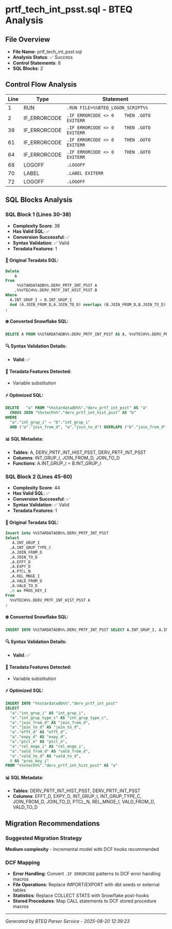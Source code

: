 # prtf_tech_int_psst.sql - BTEQ Analysis

## File Overview
- **File Name**: prtf_tech_int_psst.sql
- **Analysis Status**: ✅ Success
- **Control Statements**: 8
- **SQL Blocks**: 2

## Control Flow Analysis

| Line | Type | Statement |
|------|------|-----------|
| 1 | RUN | `.RUN FILE=%%BTEQ_LOGON_SCRIPT%%` |
| 2 | IF_ERRORCODE | `.IF ERRORCODE <> 0    THEN .GOTO EXITERR` |
| 39 | IF_ERRORCODE | `.IF ERRORCODE <> 0    THEN .GOTO EXITERR` |
| 61 | IF_ERRORCODE | `.IF ERRORCODE <> 0    THEN .GOTO EXITERR` |
| 64 | IF_ERRORCODE | `.IF ERRORCODE <> 0    THEN .GOTO EXITERR` |
| 68 | LOGOFF | `.LOGOFF` |
| 70 | LABEL | `.LABEL EXITERR` |
| 72 | LOGOFF | `.LOGOFF` |

## SQL Blocks Analysis

### SQL Block 1 (Lines 30-38)
- **Complexity Score**: 38
- **Has Valid SQL**: ✅
- **Conversion Successful**: ✅
- **Syntax Validation**: ✅ Valid
- **Teradata Features**: 1

#### 📝 Original Teradata SQL:
```sql
Delete
	A
From 
	 %%STARDATADB%%.DERV_PRTF_INT_PSST A
	,%%VTECH%%.DERV_PRTF_INT_HIST_PSST B
Where  
  A.INT_GRUP_I = B.INT_GRUP_I
  And (A.JOIN_FROM_D,A.JOIN_TO_D) overlaps (B.JOIN_FROM_D,B.JOIN_TO_D)   
;
```

#### ❄️ Converted Snowflake SQL:
```sql
DELETE A FROM %%STARDATADB%%.DERV_PRTF_INT_PSST AS A, %%VTECH%%.DERV_PRTF_INT_HIST_PSST AS B WHERE A.INT_GRUP_I = B.INT_GRUP_I AND (A.JOIN_FROM_D, A.JOIN_TO_D) OVERLAPS (B.JOIN_FROM_D, B.JOIN_TO_D)
```

#### 🔍 Syntax Validation Details:
- **Valid**: ✅

#### 🎯 Teradata Features Detected:
- Variable substitution

#### ⚡ Optimized SQL:
```sql
DELETE   "a" FROM "%%stardatadb%%"."derv_prtf_int_psst" AS "a"
  CROSS JOIN "%%vtech%%"."derv_prtf_int_hist_psst" AS "b"
WHERE
  "a"."int_grup_i" = "b"."int_grup_i"
  AND ("a"."join_from_d", "a"."join_to_d") OVERLAPS ("b"."join_from_d", "b"."join_to_d")
```

#### 📊 SQL Metadata:
- **Tables**: A, DERV_PRTF_INT_HIST_PSST, DERV_PRTF_INT_PSST
- **Columns**: INT_GRUP_I, JOIN_FROM_D, JOIN_TO_D
- **Functions**: A.INT_GRUP_I = B.INT_GRUP_I

### SQL Block 2 (Lines 45-60)
- **Complexity Score**: 44
- **Has Valid SQL**: ✅
- **Conversion Successful**: ✅
- **Syntax Validation**: ✅ Valid
- **Teradata Features**: 1

#### 📝 Original Teradata SQL:
```sql
Insert into %%STARDATADB%%.DERV_PRTF_INT_PSST
Select
   A.INT_GRUP_I                    
  ,A.INT_GRUP_TYPE_C               
  ,A.JOIN_FROM_D                   
  ,A.JOIN_TO_D    
  ,A.EFFT_D
  ,A.EXPY_D                 
  ,A.PTCL_N                        
  ,A.REL_MNGE_I                    
  ,A.VALD_FROM_D                   
  ,A.VALD_TO_D          
  ,0 as PROS_KEY_I         
From 
  %%VTECH%%.DERV_PRTF_INT_HIST_PSST A
;
```

#### ❄️ Converted Snowflake SQL:
```sql
INSERT INTO %%STARDATADB%%.DERV_PRTF_INT_PSST SELECT A.INT_GRUP_I, A.INT_GRUP_TYPE_C, A.JOIN_FROM_D, A.JOIN_TO_D, A.EFFT_D, A.EXPY_D, A.PTCL_N, A.REL_MNGE_I, A.VALD_FROM_D, A.VALD_TO_D, 0 AS PROS_KEY_I FROM %%VTECH%%.DERV_PRTF_INT_HIST_PSST AS A
```

#### 🔍 Syntax Validation Details:
- **Valid**: ✅

#### 🎯 Teradata Features Detected:
- Variable substitution

#### ⚡ Optimized SQL:
```sql
INSERT INTO "%%stardatadb%%"."derv_prtf_int_psst"
SELECT
  "a"."int_grup_i" AS "int_grup_i",
  "a"."int_grup_type_c" AS "int_grup_type_c",
  "a"."join_from_d" AS "join_from_d",
  "a"."join_to_d" AS "join_to_d",
  "a"."efft_d" AS "efft_d",
  "a"."expy_d" AS "expy_d",
  "a"."ptcl_n" AS "ptcl_n",
  "a"."rel_mnge_i" AS "rel_mnge_i",
  "a"."vald_from_d" AS "vald_from_d",
  "a"."vald_to_d" AS "vald_to_d",
  0 AS "pros_key_i"
FROM "%%vtech%%"."derv_prtf_int_hist_psst" AS "a"
```

#### 📊 SQL Metadata:
- **Tables**: DERV_PRTF_INT_HIST_PSST, DERV_PRTF_INT_PSST
- **Columns**: EFFT_D, EXPY_D, INT_GRUP_I, INT_GRUP_TYPE_C, JOIN_FROM_D, JOIN_TO_D, PTCL_N, REL_MNGE_I, VALD_FROM_D, VALD_TO_D

## Migration Recommendations

### Suggested Migration Strategy
**Medium complexity** - Incremental model with DCF hooks recommended

### DCF Mapping
- **Error Handling**: Convert `.IF ERRORCODE` patterns to DCF error handling macros
- **File Operations**: Replace IMPORT/EXPORT with dbt seeds or external tables
- **Statistics**: Replace COLLECT STATS with Snowflake post-hooks
- **Stored Procedures**: Map CALL statements to DCF stored procedure macros

---

*Generated by BTEQ Parser Service - 2025-08-20 12:39:23*

